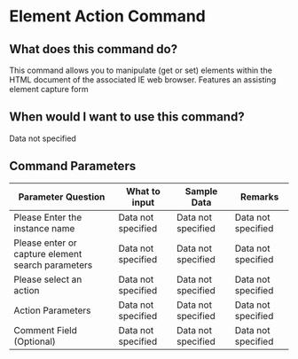<!--TITLE: Element Action Command -->
<!-- SUBTITLE: a command in the IE Browser Commands group -->
# Element Action Command


## What does this command do?
This command allows you to manipulate (get or set) elements within the HTML document of the associated IE web browser.  Features an assisting element capture form


## When would I want to use this command?
Data not specified


## Command Parameters
| Parameter Question   	| What to input  	|  Sample Data 	| Remarks  	|
| ---                    | ---               | ---           | ---       |
|Please Enter the instance name|Data not specified|Data not specified|Data not specified|
|Please enter or capture element search parameters|Data not specified|Data not specified|Data not specified|
|Please select an action|Data not specified|Data not specified|Data not specified|
|Action Parameters|Data not specified|Data not specified|Data not specified|
|Comment Field (Optional)|Data not specified|Data not specified|Data not specified|


